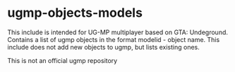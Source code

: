 # ugmp-objects-models

This include is intended for UG-MP multiplayer based on GTA: Undeground.
Contains a list of ugmp objects in the format modelid - object name.
This include does not add new objects to ugmp, but lists existing ones.

This is not an official ugmp repository